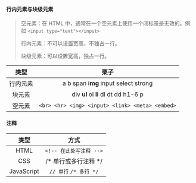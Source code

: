 


#### 行内元素与块级元素  
> 空元素：在 HTML 中，通常在一个空元素上使用一个闭标签是无效的。例如 `<input type="text"></input>`
> 
> 行内元素：不可以设置宽高，不独占一行。
> 
> 块级元素：可以设置宽高，独占一行。


类型 | 栗子
:-: | :-:
行内元素 | a b span **img** input select strong
块元素 | div **ul** ol **li** dl dt dd h1-6 p
空元素 | `<br> <hr> <img> <input> <link> <meta> <embed>`

#### 注释  

类型 | 方式
:-: | :-:
HTML | `<!-- 在此处写注释 -->`
CSS | /\* 单行或多行注释 \*/
JavaScript | `// 单行` `/* 多行 */`







